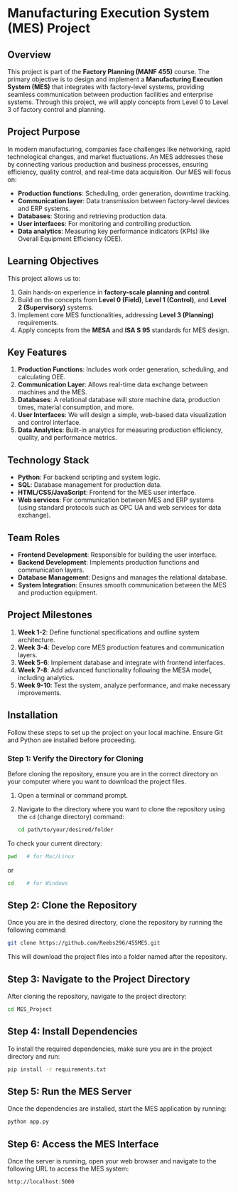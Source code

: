 # Manufacturing Execution System (MES) Project

## Overview

This project is part of the **Factory Planning (MANF 455)** course. The primary objective is to design and implement a **Manufacturing Execution System (MES)** that integrates with factory-level systems, providing seamless communication between production facilities and enterprise systems. Through this project, we will apply concepts from Level 0 to Level 3 of factory control and planning.

## Project Purpose

In modern manufacturing, companies face challenges like networking, rapid technological changes, and market fluctuations. An MES addresses these by connecting various production and business processes, ensuring efficiency, quality control, and real-time data acquisition. Our MES will focus on:

- **Production functions**: Scheduling, order generation, downtime tracking.
- **Communication layer**: Data transmission between factory-level devices and ERP systems.
- **Databases**: Storing and retrieving production data.
- **User interfaces**: For monitoring and controlling production.
- **Data analytics**: Measuring key performance indicators (KPIs) like Overall Equipment Efficiency (OEE).

## Learning Objectives

This project allows us to:
1. Gain hands-on experience in **factory-scale planning and control**.
2. Build on the concepts from **Level 0 (Field)**, **Level 1 (Control)**, and **Level 2 (Supervisory)** systems.
3. Implement core MES functionalities, addressing **Level 3 (Planning)** requirements.
4. Apply concepts from the **MESA** and **ISA S 95** standards for MES design.

## Key Features

1. **Production Functions**: Includes work order generation, scheduling, and calculating OEE.
2. **Communication Layer**: Allows real-time data exchange between machines and the MES.
3. **Databases**: A relational database will store machine data, production times, material consumption, and more.
4. **User Interfaces**: We will design a simple, web-based data visualization and control interface.
5. **Data Analytics**: Built-in analytics for measuring production efficiency, quality, and performance metrics.

## Technology Stack

- **Python**: For backend scripting and system logic.
- **SQL**: Database management for production data.
- **HTML/CSS/JavaScript**: Frontend for the MES user interface.
- **Web services**: For communication between MES and ERP systems (using standard protocols such as OPC UA and web services for data exchange).

## Team Roles

- **Frontend Development**: Responsible for building the user interface.
- **Backend Development**: Implements production functions and communication layers.
- **Database Management**: Designs and manages the relational database.
- **System Integration**: Ensures smooth communication between the MES and production equipment.

## Project Milestones

1. **Week 1-2**: Define functional specifications and outline system architecture.
2. **Week 3-4**: Develop core MES production features and communication layers.
3. **Week 5-6**: Implement database and integrate with frontend interfaces.
4. **Week 7-8**: Add advanced functionality following the MESA model, including analytics.
5. **Week 9-10**: Test the system, analyze performance, and make necessary improvements.

## Installation

Follow these steps to set up the project on your local machine. Ensure Git and Python are installed before proceeding.

### Step 1: Verify the Directory for Cloning

Before cloning the repository, ensure you are in the correct directory on your computer where you want to download the project files.

1. Open a terminal or command prompt.
2. Navigate to the directory where you want to clone the repository using the `cd` (change directory) command:

   ```bash
   cd path/to/your/desired/folder
   ```

To check your current directory:

   ```bash
   pwd   # for Mac/Linux
   ```
or

   ```bash
   cd    # for Windows
   ```

## Step 2: Clone the Repository

Once you are in the desired directory, clone the repository by running the following command:

   ```bash
   git clone https://github.com/Reebs296/455MES.git
   ```

This will download the project files into a folder named after the repository.

## Step 3: Navigate to the Project Directory

After cloning the repository, navigate to the project directory:

   ```bash
   cd MES_Project
   ```

## Step 4: Install Dependencies

To install the required dependencies, make sure you are in the project directory and run:

   ```bash
   pip install -r requirements.txt
   ```

## Step 5: Run the MES Server

Once the dependencies are installed, start the MES application by running:

   ```bash
   python app.py
   ```

## Step 6: Access the MES Interface

Once the server is running, open your web browser and navigate to the following URL to access the MES system:

   ```bash
   http://localhost:5000
   ```
